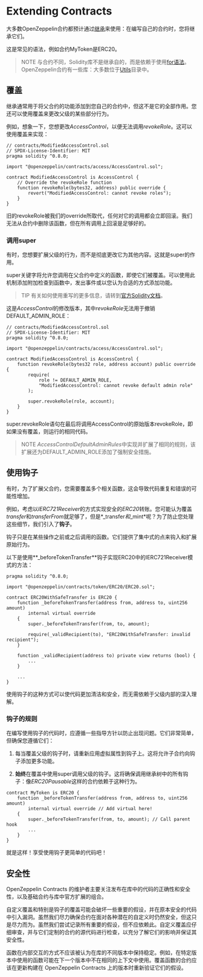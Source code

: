 # Extending Contracts 
大多数OpenZeppelin合约都预计通过[继承](https://solidity.readthedocs.io/en/latest/contracts.html#inheritance)来使用：在编写自己的合约时，您将继承它们。

这是常见的语法，例如合约MyToken是ERC20。

> NOTE
与合约不同，Solidity库不是继承自的，而是依赖于使用[for语法](https://solidity.readthedocs.io/en/latest/contracts.html#using-for)。
OpenZeppelin合约有一些库：大多数位于[Utils](https://docs.openzeppelin.com/contracts/4.x/api/utils)目录中。

## 覆盖
继承通常用于将父合约的功能添加到您自己的合约中，但这不是它的全部作用。您还可以使用覆盖来更改父级的某些部分行为。

例如，想象一下，您想更改*AccessControl*，以便无法调用*revokeRole*。这可以使用覆盖来实现：
```
// contracts/ModifiedAccessControl.sol
// SPDX-License-Identifier: MIT
pragma solidity ^0.8.0;

import "@openzeppelin/contracts/access/AccessControl.sol";

contract ModifiedAccessControl is AccessControl {
    // Override the revokeRole function
    function revokeRole(bytes32, address) public override {
        revert("ModifiedAccessControl: cannot revoke roles");
    }
}
```

旧的revokeRole被我们的override所取代，任何对它的调用都会立即回滚。我们无法从合约中删除该函数，但在所有调用上回滚是足够好的。

### 调用super
有时，您想要扩展父级的行为，而不是彻底更改它为其他内容。这就是super的作用。

super关键字将允许您调用在父合约中定义的函数，即使它们被覆盖。可以使用此机制添加附加检查到函数中，发出事件或以您认为合适的方式添加功能。

>TIP
有关如何使用重写的更多信息，请转到[官方Solidity文档](https://solidity.readthedocs.io/en/latest/contracts.html#index-17)。

这是*AccessControl*的修改版本，其中*revokeRole*无法用于撤销DEFAULT_ADMIN_ROLE：
```
// contracts/ModifiedAccessControl.sol
// SPDX-License-Identifier: MIT
pragma solidity ^0.8.0;

import "@openzeppelin/contracts/access/AccessControl.sol";

contract ModifiedAccessControl is AccessControl {
    function revokeRole(bytes32 role, address account) public override {
        require(
            role != DEFAULT_ADMIN_ROLE,
            "ModifiedAccessControl: cannot revoke default admin role"
        );

        super.revokeRole(role, account);
    }
}
```
super.revokeRole语句在最后将调用AccessControl的原始版本revokeRole，即如果没有覆盖，则运行的相同代码。

> NOTE
*AccessControlDefaultAdminRules*中实现并扩展了相同的规则，该扩展还为DEFAULT_ADMIN_ROLE添加了强制安全措施。

## 使用钩子
有时，为了扩展父合约，您需要覆盖多个相关函数，这会导致代码重复和错误的可能性增加。

例如，考虑以*IERC721Receiver*的方式实现安全的*ERC20*转账。您可能认为覆盖*transfer*和*transferFrom*就足够了，但是*_transfer*和*_mint*呢？为了防止您处理这些细节，我们引入了**钩子**。

钩子只是在某些操作之前或之后调用的函数。它们提供了集中式的点来钩入和扩展原始行为。

以下是使用**_beforeTokenTransfer**钩子实现ERC20中的IERC721Receiver模式的方法：
```
pragma solidity ^0.8.0;

import "@openzeppelin/contracts/token/ERC20/ERC20.sol";

contract ERC20WithSafeTransfer is ERC20 {
    function _beforeTokenTransfer(address from, address to, uint256 amount)
        internal virtual override
    {
        super._beforeTokenTransfer(from, to, amount);

        require(_validRecipient(to), "ERC20WithSafeTransfer: invalid recipient");
    }

    function _validRecipient(address to) private view returns (bool) {
        ...
    }

    ...
}
```

使用钩子的这种方式可以使代码更加清洁和安全，而无需依赖于父级内部的深入理解。

### 钩子的规则
在编写使用钩子的代码时，应遵循一些指导方针以防止出现问题。它们非常简单，但确保您遵循它们：

1. 每当覆盖父级的钩子时，请重新应用虚拟属性到钩子上。这将允许子合约向钩子添加更多功能。

2. **始终**在覆盖中使用super调用父级的钩子。这将确保调用继承树中的所有钩子：像*ERC20Pausable*这样的合约依赖于这种行为。

```
contract MyToken is ERC20 {
    function _beforeTokenTransfer(address from, address to, uint256 amount)
        internal virtual override // Add virtual here!
    {
        super._beforeTokenTransfer(from, to, amount); // Call parent hook
        ...
    }
}
```
就是这样！享受使用钩子更简单的代码吧！

## 安全性
OpenZeppelin Contracts 的维护者主要关注发布在库中的代码的正确性和安全性，以及基础合约与库中官方扩展的组合。

自定义覆盖和特别是钩子的覆盖可能会破坏一些重要的假设，并在原本安全的代码中引入漏洞。虽然我们尽力确保合约在面对各种潜在的自定义时仍然安全，但这只是尽力而为。虽然我们尝试记录所有重要的假设，但不应依赖此。自定义覆盖应仔细审查，并与它们定制的合约的源代码进行检查，以充分了解它们的影响并保证其安全性。

函数在内部交互的方式不应该被认为在库的不同版本中保持稳定。例如，在特定版本中使用的函数可能在下一个版本中不在相同的上下文中使用。覆盖函数的合约应该在更新构建在 OpenZeppelin Contracts 上的版本时重新验证它们的假设。